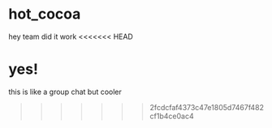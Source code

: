 # hot_cocoa
hey team
did it work
<<<<<<< HEAD

yes!
=======
this is like a group chat
but cooler
>>>>>>> 2fcdcfaf4373c47e1805d7467f482cf1b4ce0ac4
